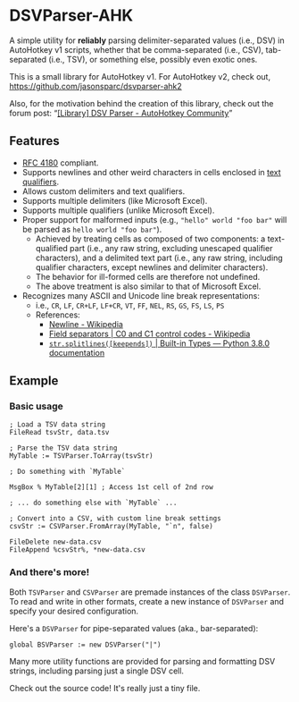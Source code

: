 # DSVParser-AHK

A simple utility for **reliably** parsing delimiter-separated values (i.e., DSV)
in AutoHotkey v1 scripts, whether that be comma-separated (i.e., CSV), tab-separated
(i.e., TSV), or something else, possibly even exotic ones.

This is a small library for AutoHotkey v1. For AutoHotkey v2, check out,
<https://github.com/jasonsparc/dsvparser-ahk2>

Also, for the motivation behind the creation of this library, check out the
forum post: “[[Library] DSV Parser - AutoHotkey Community](https://www.autohotkey.com/boards/viewtopic.php?t=70425)”

## Features

- [RFC 4180](https://tools.ietf.org/html/rfc4180) compliant.
- Supports newlines and other weird characters in cells enclosed in [text
qualifiers](https://www.quora.com/What-is-a-text-qualifier).
- Allows custom delimiters and text qualifiers.
- Supports multiple delimiters (like Microsoft Excel).
- Supports multiple qualifiers (unlike Microsoft Excel).
- Proper support for malformed inputs (e.g., `"hello" world "foo bar"` will be
parsed as `hello world "foo bar"`).
	- Achieved by treating cells as composed of two components: a
	text-qualified part (i.e., any raw string, excluding unescaped qualifier
	characters), and a delimited text part (i.e., any raw string, including
	qualifier characters, except newlines and delimiter characters).
	- The behavior for ill-formed cells are therefore not undefined.
	- The above treatment is also similar to that of Microsoft Excel.
- Recognizes many ASCII and Unicode line break representations:
	- i.e., `CR`, `LF`, `CR+LF`, `LF+CR`, `VT`, `FF`, `NEL`, `RS`, `GS`,
	`FS`, `LS`, `PS`
	- References:
		- [Newline - Wikipedia](https://en.wikipedia.org/wiki/Newline)
		- [Field separators | C0 and C1 control codes -
		Wikipedia](https://en.wikipedia.org/wiki/C0_and_C1_control_codes#Field_separators)
		- [`str.splitlines([keepends])` | Built-in Types — Python 3.8.0
		documentation](https://docs.python.org/3/library/stdtypes.html#str.splitlines)

## Example

### Basic usage

```AutoHotkey
; Load a TSV data string
FileRead tsvStr, data.tsv

; Parse the TSV data string
MyTable := TSVParser.ToArray(tsvStr)

; Do something with `MyTable`

MsgBox % MyTable[2][1] ; Access 1st cell of 2nd row

; ... do something else with `MyTable` ...

; Convert into a CSV, with custom line break settings
csvStr := CSVParser.FromArray(MyTable, "`n", false)

FileDelete new-data.csv
FileAppend %csvStr%, *new-data.csv
```

### And there's more!

Both `TSVParser` and `CSVParser` are premade instances of the class `DSVParser`.
To read and write in other formats, create a new instance of `DSVParser` and
specify your desired configuration.

Here's a `DSVParser` for pipe-separated values (aka., bar-separated):

```AutoHotkey
global BSVParser := new DSVParser("|")
```

Many more utility functions are provided for parsing and formatting DSV strings,
including parsing just a single DSV cell.

Check out the source code! It's really just a tiny file.
